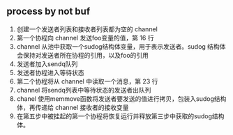 ##  process by not buf
1. 创建一个发送者列表和接收者列表都为空的 channel
2. 第一个协程向 channel 发送foo变量的值，第 16 行
3. channel 从池中获取一个sudog结构体变量，用于表示发送者。sudog 结构体会保持对发送者所在协程的引用，以及foo的引用
4. 发送者加入sendq队列
5. 发送者协程进入等待状态
6. 第二个协程将从 channel 中读取一个消息，第 23 行
7. channel 将sendq列表中等待状态的发送者出队列
8. chanel 使用memmove函数将发送者要发送的值进行拷贝，包装入sudog结构体，再传递给 channel 接收者的接收变量
9. 在第五步中被挂起的第一个协程将恢复运行并释放第三步中获取的sudog结构体。

